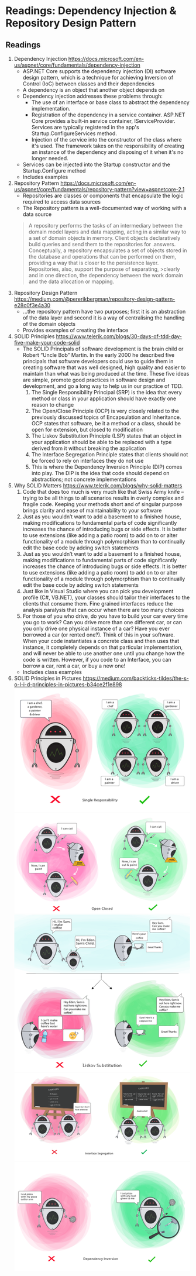 #  Readings: Dependency Injection & Repository Design Pattern

##  Readings

1.  Dependency Injection  https://docs.microsoft.com/en-us/aspnet/core/fundamentals/dependency-injection
    -  ASP.NET Core supports the dependency injection (DI) software design pattern, which is a technique for achieving Inversion of Control (IoC) between classes and their dependencies
    -  A dependency is an object that another object depends on
    -  Dependency injection addresses these problems through:
        -  The use of an interface or base class to abstract the dependency implementation.
        -  Registration of the dependency in a service container. ASP.NET Core provides a built-in service container, IServiceProvider. Services are typically registered in the app's Startup.ConfigureServices method.
        -  Injection of the service into the constructor of the class where it's used. The framework takes on the responsibility of creating an instance of the dependency and disposing of it when it's no longer needed.
    -  Services can be injected into the Startup constructor and the Startup.Configure method
    -  Includes examples
2.  Repository Pattern  https://docs.microsoft.com/en-us/aspnet/core/fundamentals/repository-pattern?view=aspnetcore-2.1
    -  Repositories are classes or components that encapsulate the logic required to access data sources
    -  The Repository pattern is a well-documented way of working with a data source
    >A repository performs the tasks of an intermediary between the domain model layers and data mapping, acting in a similar way to a set of domain objects in memory. Client objects declaratively build queries and send them to the repositories for .answers. Conceptually, a repository encapsulates a set of objects stored in the database and operations that can be performed on them, providing a way that is closer to the persistence layer. Repositories, also, support the purpose of separating, >clearly and in one direction, the dependency between the work domain and the data allocation or mapping.
3.  Repository Design Pattern  https://medium.com/@pererikbergman/repository-design-pattern-e28c0f3e4a30
    -  ...the repository pattern have two purposes; first it is an abstraction of the data layer and second it is a way of centralising the handling of the domain objects
    - Provides examples of creating the interface
4.  SOLID Principles  https://www.telerik.com/blogs/30-days-of-tdd-day-five-make-your-code-solid
    -  The SOLID Principals of software development is the brain child or Robert “Uncle Bob” Martin. In the early 2000 he described five principals that software developers could use to guide them in creating software that was well designed, high quality and easier to maintain than what was being produced at the time. These five ideas are simple, promote good practices in software design and development, and go a long way to help us in our practice of TDD.
        1.  The Single Responsibility Principal (SRP) is the idea that every method or class in your application should have exactly one reason to change
        2.  The Open/Close Principle (OCP) is very closely related to the previously discussed topics of Encapsulation and Inheritance.  OCP states that software, be it a method or a class, should be open for extension, but closed to modification
        3.  The Liskov Substitution Principle (LSP) states that an object in your application should be able to be replaced with a type derived from it without breaking the application
        4.  The Interface Segregation Principle states that clients should not be forced to rely on interfaces they do not use
        5.  This is where the Dependency Inversion Principle (DIP) comes into play. The DIP is the idea that code should depend on abstractions; not concrete implementations
5.  Why SOLID Matters  https://www.telerik.com/blogs/why-solid-matters
    1.  Code that does too much is very much like that Swiss Army knife – trying to be all things to all scenarios results in overly complex and fragile code.  Keeping your methods short and of singular purpose brings clarity and ease of maintainability to your software
    2.  Just as you wouldn’t want to add a basement to a finished house, making modifications to fundamental parts of code significantly increases the chance of introducing bugs or side effects.  It is better to use extensions (like adding a patio room) to add on to or alter functionality of a module through polymorphism than to continually edit the base code by adding switch statements
    3.  Just as you wouldn’t want to add a basement to a finished house, making modifications to fundamental parts of code significantly increases the chance of introducing bugs or side effects.  It is better to use extensions (like adding a patio room) to add on to or alter functionality of a module through polymorphism than to continually edit the base code by adding switch statements
    4.  Just like in Visual Studio where you can pick you development profile (C#, VB.NET), your classes should tailor their interfaces to the clients that consume them.  Fine grained interfaces reduce the analysis paralysis that can occur when there are too many choices
    5.  For those of you who drive, do you have to build your car every time you go to work?  Can you drive more than one different car, or can you only drive one physical instance of a car?  Have you ever borrowed a car (or rented one?).  Think of this in your software.  When your code instantiates a concrete class and then uses that instance, it completely depends on that particular implementation, and will never be able to use another one until you change how the code is written.  However, if you code to an Interface, you can borrow a car, rent a car, or buy a new one!
    -  Includes class examples
6.  SOLID Principles in Pictures  https://medium.com/backticks-tildes/the-s-o-l-i-d-principles-in-pictures-b34ce2f1e898
![Single Responsibility Principal (SRP)](images/SOLID1.png)
![Open/Close Principle (OCP)](images/SOLID2.png)
![Liskov Substitution Principle (LSP)](images/SOLID3.png)
![Interface Segregation Principle](images/SOLID4.png)
![Dependency Inversion Principle (DIP)](images/SOLID5.png)
